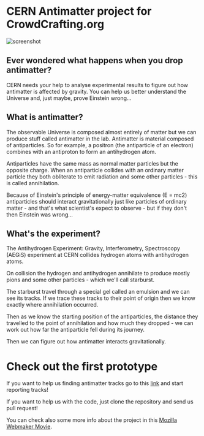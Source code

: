 CERN Antimatter project for CrowdCrafting.org
=============================================

![screenshot](http://i.imgur.com/qk290g5.png)

Ever wondered what happens when you drop antimatter?
----------------------------------------------------

CERN needs your help to analyse experimental results to figure out how antimatter is affected by gravity. You can help us better understand the Universe and, just maybe, prove Einstein wrong...

What is antimatter?
-------------------

The observable Universe is composed almost entirely of matter but we can produce stuff called antimatter in the lab. Antimatter is material composed of antiparticles. So for example, a positron (the antiparticle of an electron) combines with an antiproton to form an antihydrogen atom.

Antiparticles have the same mass as normal matter particles but the opposite charge. When an antiparticle collides with an ordinary matter particle they both obliterate to emit radiation and some other particles - this is called annihilation.

Because of Einstein's principle of energy-matter equivalence (E = mc2) antiparticles should interact gravitationally just like particles of ordinary matter - and that's what scientist's expect to observe - but if they don't then Einstein was wrong...

What's the experiment?
----------------------

The Antihydrogen Experiment: Gravity, Interferometry, Spectroscopy (AEGiS) experiment at CERN collides hydrogen atoms with antihydrogen atoms.

On collision the hydrogen and antihydrogen annihilate to produce mostly pions and some other particles - which we'll call starburst.

The starburst travel through a special gel called an emulsion and we can see its tracks. If we trace these tracks to their point of origin then we know exactly where annihilation occurred.

Then as we know the starting position of the antiparticles, the distance they travelled to the point of annihilation and how much they dropped - we can work out how far the antiparticle fell during its journey.

Then we can figure out how antimatter interacts gravitationally.

Check out the first prototype
=============================

If you want to help us finding antimatter tracks go to this
[link](http://crowdcrafting.org/app/antimatter) and start reporting tracks!

If you want to help us with the code, just clone the repository and send us
pull request!

You can check also some more info about the project in this [Mozilla Webmaker
Movie](https://mkohler.makes.org/popcorn/1adn).
